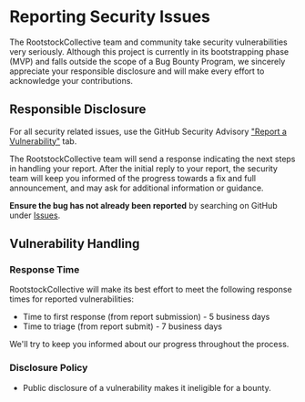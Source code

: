 # Reporting Security Issues

The RootstockCollective team and community take security vulnerabilities very seriously. Although this project is
currently in its bootstrapping phase (MVP) and falls outside the scope of a Bug Bounty Program, we sincerely appreciate
your responsible disclosure and will make every effort to acknowledge your contributions.

## Responsible Disclosure

For all security related issues, use the GitHub Security Advisory
["Report a Vulnerability"](https://github.com/rootstockcollective/collective-rewards-sc/security/advisories/new) tab.

The RootstockCollective team will send a response indicating the next steps in handling your report. After the initial
reply to your report, the security team will keep you informed of the progress towards a fix and full announcement, and
may ask for additional information or guidance.

**Ensure the bug has not already been reported** by searching on GitHub under
[Issues](https://github.com/rootstockcollective/collective-rewards-sc/issues).

## Vulnerability Handling

### Response Time

RootstockCollective will make its best effort to meet the following response times for reported vulnerabilities:

- Time to first response (from report submission) - 5 business days
- Time to triage (from report submit) - 7 business days

We'll try to keep you informed about our progress throughout the process.

### Disclosure Policy

- Public disclosure of a vulnerability makes it ineligible for a bounty.
